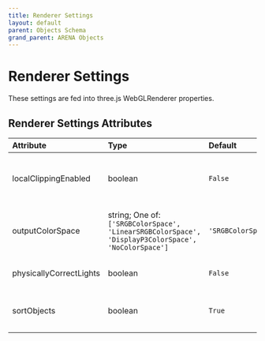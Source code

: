 ```yaml
---
title: Renderer Settings
layout: default
parent: Objects Schema
grand_parent: ARENA Objects
---
```


<!--CAUTION: This file is autogenerated from https://github.com/arenaxr/arena-schemas. Changes made here may be overwritten.-->


Renderer Settings
=================


These settings are fed into three.js WebGLRenderer properties.

Renderer Settings Attributes
-----------------------------

|Attribute|Type|Default|Description|Required|
| :--- | :--- | :--- | :--- | :--- |
|localClippingEnabled|boolean|```False```|Defines whether the renderer respects object-level clipping planes.|No|
|outputColorSpace|string; One of: ```['SRGBColorSpace', 'LinearSRGBColorSpace', 'DisplayP3ColorSpace', 'NoColorSpace']```|```'SRGBColorSpace'```|Defines the output color space of the renderer (three.js default is SRGBColorSpace).|Yes|
|physicallyCorrectLights|boolean|```False```|Whether to use physically correct lighting mode.|No|
|sortObjects|boolean|```True```|Defines whether the renderer should sort objects.|No|
